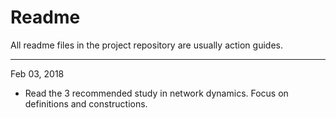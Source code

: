 # Readme

All readme files in the project repository are usually action guides.

---

Feb 03, 2018

* Read the 3 recommended study in network dynamics. Focus on definitions and constructions.